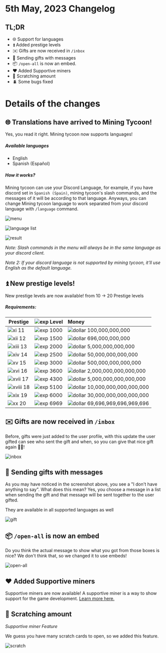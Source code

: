# 5th May, 2023 Changelog

## TL;DR
 - 🌐 Support for languages
 - ⏫ Added prestige levels
 - ✉️ Gifts are now received in `/inbox`
 - 🎁 Sending gifts with messages
 - 📦 `/open-all` is now an embed.
 - ♥️ Added Supportive miners
 - 🎫 Scratching amount
 - 🪲 Some bugs fixed

# Details of the changes

## 🌐 Translations have arrived to Mining Tycoon!
Yes, you read it right. Mining tycoon now supports languages!
##### Available languages
 - English
 - Spanish (Español)

##### How it works?
 Mining tycoon can use your Discord Language, for example, if you have discord set in `Spanish (Spain)`, mining tycoon's slash commands, and the messages of it will be according to that language.
 Anyways, you can change Mining tycoon language to work separated from your discord language with `/language` command.
 
![menu](https://i.imgur.com/UY2Papq.png)

![language list](https://i.imgur.com/r4QOiWx.png)

![result](https://i.imgur.com/Bb0rFBE.png)


*Note: Slash commands in the menu will always be in the same language as your discord client.*

*Note 2: If your discord language is not supported by mining tycoon, it'll use English as the default language.*

## ⏫ New prestige levels!
New prestige levels are now available!
from 10 -> 20 Prestige levels

##### Requirements:
| **Prestige**                                   | ![exp](https://i.imgur.com/h5B84QN.png) **Level** | **Money**                                                         |
|------------------------------------------------|---------------------------------------------------|:------------------------------------------------------------------|
| ![xi](https://i.imgur.com/vG5k8KO.png) 11      | ![exp](https://i.imgur.com/h5B84QN.png) 1000      | ![dollar](https://i.imgur.com/j4oXieZ.png) 100,000,000,000        |
| ![xii](https://i.imgur.com/il8fd6I.png) 12     | ![exp](https://i.imgur.com/h5B84QN.png) 1500      | ![dollar](https://i.imgur.com/j4oXieZ.png) 696,000,000,000        |
| ![xiii](https://i.imgur.com/btIr3vf.png) 13    | ![exp](https://i.imgur.com/h5B84QN.png) 2000      | ![dollar](https://i.imgur.com/j4oXieZ.png) 5,000,000,000,000      |
| ![xiv](https://i.imgur.com/7avQtp9.png) 14     | ![exp](https://i.imgur.com/h5B84QN.png) 2500      | ![dollar](https://i.imgur.com/j4oXieZ.png) 50,000,000,000,000     |
| ![xv](https://i.imgur.com/oy71iYv.png) 15      | ![exp](https://i.imgur.com/h5B84QN.png) 3000      | ![dollar](https://i.imgur.com/j4oXieZ.png) 500,000,000,000,000    |
| ![xvi](https://i.imgur.com/I0RUzXi.png) 16     | ![exp](https://i.imgur.com/h5B84QN.png) 3600      | ![dollar](https://i.imgur.com/j4oXieZ.png) 2,000,000,000,000,000  |
| ![xvii](https://i.imgur.com/maq2r3n.png) 17    | ![exp](https://i.imgur.com/h5B84QN.png) 4300      | ![dollar](https://i.imgur.com/j4oXieZ.png) 5,000,000,000,000,000  |
| ![xviii](https://i.imgur.com/QNmM0qM.png) 18   | ![exp](https://i.imgur.com/h5B84QN.png) 5100      | ![dollar](https://i.imgur.com/j4oXieZ.png) 10,000,000,000,000,000 |
| ![xix](https://i.imgur.com/xA4jWwv.png) 19     | ![exp](https://i.imgur.com/h5B84QN.png) 6000      | ![dollar](https://i.imgur.com/j4oXieZ.png) 30,000,000,000,000,000 |
| ![xx](https://i.imgur.com/ltyKojk.png) 20      | ![exp](https://i.imgur.com/h5B84QN.png) 6969      | ![dollar](https://i.imgur.com/j4oXieZ.png) 69,696,969,696,969,696 |

## ✉️ Gifts are now received in `/inbox`
Before, gifts were just added to the user profile, with this update the user gifted can see who sent the gift and when, so you can give that nice gift again 🎁😉! 

![inbox](https://i.imgur.com/AdPOpI7.png)

## 🎁 Sending gifts with messages
As you may have noticed in the screenshot above, you see a "I don't have anything to say". What does this mean?
Yes, you choose a message in a list when sending the gift and that message will be sent together to the user gifted.

They are available in all supported languages as well

![gift](https://i.imgur.com/WxFDusj.png)

## 📦 `/open-all` is now an embed
Do you think the actual message to show what you got from those boxes is nice?
We don't think that, so we changed it to use embeds!

![open-all](https://i.imgur.com/eXUo6ov.png)

## ♥️ Added Supportive miners
Supportive miners are now available! A supportive miner is a way to show support for the game development.
[Learn more here.](https://www.patreon.com/entfuehrerbanane)

## 🎫 Scratching amount
*Supportive miner Feature*

We guess you have many scratch cards to open, so we added this feature.

![scratch](https://i.imgur.com/M4wUfcE.png)
